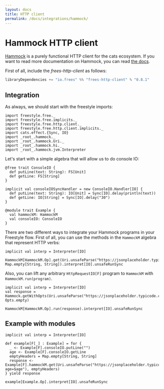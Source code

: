 ```yaml
---
layout: docs
title: HTTP client
permalink: /docs/integrations/hammock/
---
```


# Hammock HTTP client

[Hammock](http://github.com/pepegar/hammock) is a purely functional
HTTP client for the cats ecosystem.  If you want to read more
documentation on Hammock, you can read [the docs](http://pepegar.com/hammock/docs).

First of all, include the _frees-http-client_ as follows:

[comment]: # (Start Replace)

```scala
libraryDependencies += "io.frees" %% "frees-http-client" % "0.8.1"
```

[comment]: # (End Replace)

## Integration

As always, we should start with the freestyle imports:

```tut:silent
import freestyle.free._
import freestyle.free.implicits._
import freestyle.free.http.client._
import freestyle.free.http.client.implicits._
import cats.effect.{Sync, IO}
import _root_.hammock._
import _root_.hammock.Uri._
import _root_.hammock.hi._
import _root_.hammock.jvm.Interpreter

```

Let's start with a simple algebra that will allow us to do console IO:

```tut:silent
@free trait ConsoleIO {
  def putLine(text: String): FS[Unit]
  def getLine: FS[String]
}

implicit val consoleIOSyncHandler = new ConsoleIO.Handler[IO] {
  def putLine(text: String): IO[Unit] = Sync[IO].delay(println(text))
  def getLine: IO[String] = Sync[IO].delay("30")
}

@module trait Example {
  val hammockM: HammockM
  val consoleIO: ConsoleIO
}
```

There are two different ways to integrate your Hammock programs in
your Freestyle flow.  First of all, you can use the methods in the
`HammockM` algebra that represent HTTP verbs:

```tut
implicit val interp = Interpreter[IO]

HammockM[HammockM.Op].get(Uri.unsafeParse("https://jsonplaceholder.typicode.com/posts/1"), Map.empty[String, String]).interpret[IO].unsafeRunSync
```

Also, you can lift any arbitrary `HttpRequestIO[F]` program to
`HammockM` with `HammockM.run(program)`.

```tut
implicit val interp = Interpreter[IO]
val response = Hammock.getWithOpts(Uri.unsafeParse("https://jsonplaceholder.typicode.com/posts/1"), Opts.empty)
  
HammockM[HammockM.Op].run(response).interpret[IO].unsafeRunSync
```

## Example with modules

```tut
implicit val interp = Interpreter[IO]

def example[F[_] : Example] = for {
  _ <- Example[F].consoleIO.putLine("")
  age <- Example[F].consoleIO.getLine
  emptyHeaders = Map.empty[String, String]
  response <- Example[F].hammockM.get(Uri.unsafeParse("https://jsonplaceholder.typicode.com/posts/1?age=$age"), emptyHeaders)
} yield response

example[Example.Op].interpret[IO].unsafeRunSync
```